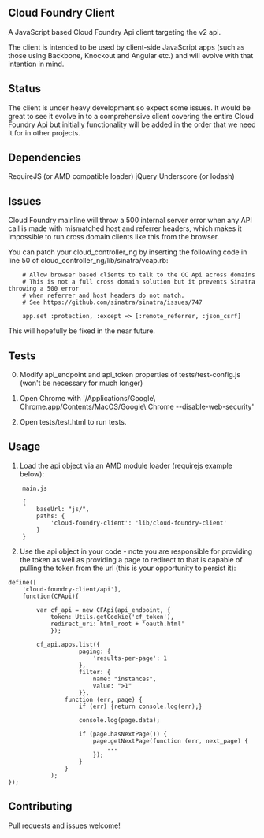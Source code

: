 ## Cloud Foundry Client

A JavaScript based Cloud Foundry Api client targeting the v2 api.

The client is intended to be used by client-side JavaScript apps (such as those using Backbone, Knockout and Angular etc.)
and will evolve with that intention in mind.


## Status

The client is under heavy development so expect some issues. It would be great to see it evolve in to a comprehensive client
covering the entire Cloud Foundry Api but initially functionality will be added in the order that we need it for in other projects.


## Dependencies

RequireJS (or AMD compatible loader)
jQuery
Underscore (or lodash)


## Issues

Cloud Foundry mainline will throw a 500 internal server error when any API call is made with mismatched host and
referrer headers, which makes it impossible to run cross domain clients like this from the browser.

You can patch your cloud_controller_ng by inserting the following code in line 50 of cloud_controller_ng/lib/sinatra/vcap.rb:

```
    # Allow browser based clients to talk to the CC Api across domains
    # This is not a full cross domain solution but it prevents Sinatra throwing a 500 error
    # when referrer and host headers do not match.
    # See https://github.com/sinatra/sinatra/issues/747

    app.set :protection, :except => [:remote_referrer, :json_csrf]
```

This will hopefully be fixed in the near future.


## Tests

0. Modify api_endpoint and api_token properties of tests/test-config.js (won't be necessary for much longer)

1. Open Chrome with '/Applications/Google\ Chrome.app/Contents/MacOS/Google\ Chrome --disable-web-security'

2. Open tests/test.html to run tests.


## Usage

1. Load the api object via an AMD module loader (requirejs example below):

```
    main.js

    {
        baseUrl: "js/",
        paths: {
            'cloud-foundry-client': 'lib/cloud-foundry-client'
        }
    }
```

2. Use the api object in your code - note you are responsible for providing the token as well as providing a page to redirect to
that is capable of pulling the token from the url (this is your opportunity to persist it):

```
define([
    'cloud-foundry-client/api'],
    function(CFApi){

        var cf_api = new CFApi(api_endpoint, {
            token: Utils.getCookie('cf_token'),
            redirect_uri: html_root + 'oauth.html'
            });

        cf_api.apps.list({
                    paging: {
                        'results-per-page': 1
                    },
                    filter: {
                        name: "instances",
                        value: ">1"
                    }},
                function (err, page) {
                    if (err) {return console.log(err);}

                    console.log(page.data);

                    if (page.hasNextPage()) {
                        page.getNextPage(function (err, next_page) {
                            ...
                        });
                    }
                }
            );
});

```

## Contributing

Pull requests and issues welcome!